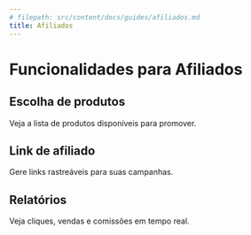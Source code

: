 ```yaml
---
# filepath: src/content/docs/guides/afiliados.md
title: Afiliados
---
```


# Funcionalidades para Afiliados

## Escolha de produtos

Veja a lista de produtos disponíveis para promover.

## Link de afiliado

Gere links rastreáveis para suas campanhas.

## Relatórios

Veja cliques, vendas e comissões em tempo real.
